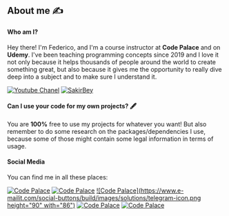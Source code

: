 ## About me :writing_hand:

#### Who am I?

Hey there! I'm Federico, and I'm a course instructor at **Code Palace** and on **Udemy**. I've been teaching programming concepts since 2019 and I love it not only because it helps thousands of people around the world to create something great, but also because it gives me the opportunity to really dive deep into a subject and to make sure I understand it.


[![Youtube Chanel](https://img.shields.io/youtube/channel/subscribers/UCuudpdbKmQWq2PPzYgVCWlA?label=Code%20Palace&style=social)](https://www.youtube.com/channel/UCv8c5gVFvxUvHHwBVXcVuRA)
[![SakirBey](https://img.shields.io/github/followers/federicocotogno?style=social)](https://github.com/SakirBey1)

#### Can I use your code for my own projects? 🖋️

You are **100%** free to use my projects for whatever you want! But also remember to do some research on the packages/dependencies I use, because some of those might contain some legal information in terms of usage.

#### Social Media
You can find me in all these places:

[![Code Palace](https://img.shields.io/badge/LinkedIn-0077B5?style=for-the-badge&logo=linkedin&logoColor=white)](https://www.linkedin.com/in/federicocotogno/)
[![Code Palace](https://img.shields.io/badge/YouTube-FF0000?style=for-the-badge&logo=youtube&logoColor=white)](https://www.youtube.com/channel/UCv8c5gVFvxUvHHwBVXcVuRA)
[![Code Palace](https://www.e-mailit.com/social-buttons/build/images/solutions/telegram-icon.png height="90" with="86")](https://t.me/Sakirhackofficial99)
[![Code Palace](https://img.shields.io/badge/Udemy-EC5252?style=for-the-badge&logo=Udemy&logoColor=white)](https://www.udemy.com/user/codepalace/)
[![Code Palace](https://img.shields.io/badge/Buy_Me_A_Coffee-5391FE?style=for-the-badge&logo=buy-me-a-coffee&logoColor=white)](https://www.buymeacoffee.com/codepalace)





